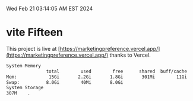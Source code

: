 Wed Feb 21 03:14:05 AM EST 2024

# vite Fifteen


This project is live at [https://marketingpreference.vercel.app/](https://marketingpreference.vercel.app/) thanks to Vercel.

```bash
System Memory
               total        used        free      shared  buff/cache   available
Mem:            15Gi       2.2Gi       1.8Gi       301Mi        11Gi        13Gi
Swap:          8.0Gi        40Mi       8.0Gi
System Storage
307M	.
```
```bash
